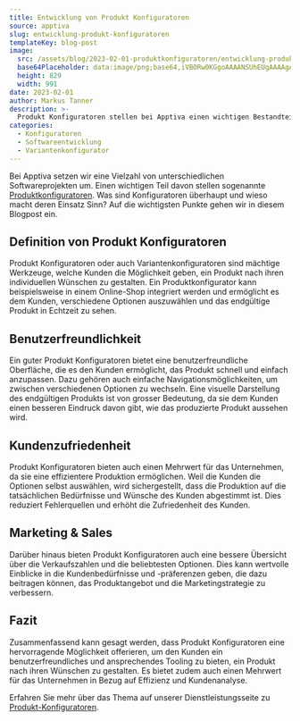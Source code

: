 ```yaml
---
title: Entwicklung von Produkt Konfiguratoren
source: apptiva
slug: entwicklung-produkt-konfiguratoren
templateKey: blog-post
image:
  src: /assets/blog/2023-02-01-produktkonfiguratoren/entwicklung-produkt-konfiguratoren.png
  base64Placeholder: data:image/png;base64,iVBORw0KGgoAAAANSUhEUgAAAAgAAAAHCAIAAAC6O5sJAAAACXBIWXMAAAsTAAALEwEAmpwYAAAAnElEQVR4nC3KsQnCQBSH8escwRkcwFZcxdYBHCML2JlWSSuIZRYQlGARi0QkyRmePO/eGY77S0iar/l9CoBzzhgzlPnrnAOgvPfMXFV13TREpPWbmUcYll1yXK03nZNf13nve7AiViTaxkqpsigDwgjGGAD7c6omU2pbK9IDgMvjuYgO9yybzZfJKQUwQv7ScXololtelPoDhAD8AU51ki016ngjAAAAAElFTkSuQmCC
  height: 829
  width: 991
date: 2023-02-01
author: Markus Tanner
description: >-
  Produkt Konfiguratoren stellen bei Apptiva einen wichtigen Bestandteil der Aufträge dar. Mit den Konfiguratoren machen unsere Kunden ihre eigenen Kunden glücklich.
categories:
  - Konfiguratoren
  - Softwareentwicklung
  - Variantenkonfigurator
---
```


Bei Apptiva setzen wir eine Vielzahl von unterschiedlichen Softwareprojekten um. Einen wichtigen Teil davon stellen sogenannte [Produktkonfiguratoren](/angebot/konfiguratoren). Was sind Konfiguratoren überhaupt und wieso macht deren Einsatz Sinn? Auf die wichtigsten Punkte gehen wir in diesem Blogpost ein.

## Definition von Produkt Konfiguratoren

Produkt Konfiguratoren oder auch Variantenkonfiguratoren sind mächtige Werkzeuge, welche Kunden die Möglichkeit geben, ein Produkt nach ihren individuellen Wünschen zu gestalten. Ein Produktkonfigurator kann beispielsweise in einem Online-Shop integriert werden und ermöglicht es dem Kunden, verschiedene Optionen auszuwählen und das endgültige Produkt in Echtzeit zu sehen.

## Benutzerfreundlichkeit

Ein guter Produkt Konfiguratoren bietet eine benutzerfreundliche Oberfläche, die es den Kunden ermöglicht, das Produkt schnell und einfach anzupassen. Dazu gehören auch einfache Navigationsmöglichkeiten, um zwischen verschiedenen Optionen zu wechseln. Eine visuelle Darstellung des endgültigen Produkts ist von grosser Bedeutung, da sie dem Kunden einen besseren Eindruck davon gibt, wie das produzierte Produkt aussehen wird.

## Kundenzufriedenheit

Produkt Konfiguratoren bieten auch einen Mehrwert für das Unternehmen, da sie eine effizientere Produktion ermöglichen. Weil die Kunden die Optionen selbst auswählen, wird sichergestellt, dass die Produktion auf die tatsächlichen Bedürfnisse und Wünsche des Kunden abgestimmt ist. Dies reduziert Fehlerquellen und erhöht die Zufriedenheit des Kunden.

## Marketing & Sales

Darüber hinaus bieten Produkt Konfiguratoren auch eine bessere Übersicht über die Verkaufszahlen und die beliebtesten Optionen. Dies kann wertvolle Einblicke in die Kundenbedürfnisse und -präferenzen geben, die dazu beitragen können, das Produktangebot und die Marketingstrategie zu verbessern.

## Fazit

Zusammenfassend kann gesagt werden, dass Produkt Konfiguratoren eine hervorragende Möglichkeit offerieren, um den Kunden ein benutzerfreundliches und ansprechendes Tooling zu bieten, ein Produkt nach ihren Wünschen zu gestalten. Es bietet zudem auch einen Mehrwert für das Unternehmen in Bezug auf Effizienz und Kundenanalyse.

Erfahren Sie mehr über das Thema auf unserer Dienstleistungsseite zu [Produkt-Konfiguratoren](/angebot/konfiguratoren).
